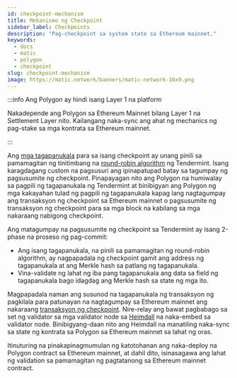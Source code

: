 ```yaml
---
id: checkpoint-mechanism
title: Mekanismo ng Checkpoint
sidebar_label: Checkpoints
description: "Pag-checkpoint sa system state sa Ethereum mainnet."
keywords:
  - docs
  - matic
  - polygon
  - checkpoint
slug: checkpoint-mechanism
image: https://matic.network/banners/matic-network-16x9.png
---
```


:::info Ang Polygon ay hindi isang Layer 1 na platform

Nakadepende ang Polygon sa Ethereum Mainnet bilang Layer 1 na Settlement Layer nito.
Kailangang naka-sync ang ahat ng mechanics ng pag-stake sa mga kontrata sa Ethereum mainnet.

:::

Ang [mga tagapanukala](../../glossary#proposer) para sa isang checkpoint ay unang pinili sa pamamagitan ng tinitimbang na [round-robin algorithm](https://docs.tendermint.com/master/spec/consensus/proposer-selection.html) ng Tendermint. Isang karagdagang custom na pagsusuri ang ipinapatupad batay sa tagumpay ng pagsusumite ng checkpoint. Pinapayagan nito ang Polygon na humiwalay sa pagpili ng tagapanukala ng Tendermint at binibigyan ang Polygon ng mga kakayahan tulad ng pagpili ng tagapanukala kapag lang nagtagumpay ang transaksyon ng checkpoint sa Ethereum mainnet o pagsusumite ng transaksyon ng checkpoint para sa mga block na kabilang sa mga nakaraang nabigong checkpoint.

Ang matagumpay na pagsusumite ng checkpoint sa Tendermint ay isang 2-phase na proseso ng pag-commit:

* Ang isang tagapanukala, na pinili sa pamamagitan ng round-robin algorithm, ay nagpapadala ng checkpoint gamit ang address ng tagapanukala at ang Merkle hash sa patlang ng tagapanukala.
* Vina-validate ng lahat ng iba pang tagapanukala ang data sa field ng tagapanukala bago idagdag ang Merkle hash sa state ng mga ito.

Magpapadala naman ang susunod na tagapanukala ng transaksyon ng pagkilala para patunayan na nagtagumpay sa Ethereum mainnet ang nakaraang [transaksyon ng checkpoint](../../glossary#checkpoint-transaction). Nire-relay ang bawat pagbabago sa set ng validator sa mga validator node sa [Heimdall](../../glossary#heimdall) na naka-embed sa validator node. Binibigyang-daan nito ang Heimdall na manatiling naka-sync sa state ng kontrata sa Polygon sa Ethereum mainnet sa lahat ng oras.

Itinuturing na pinakapinagmumulan ng katotohanan ang naka-deploy na Polygon contract sa Ethereum mainnet, at dahil dito, isinasagawa ang lahat ng validation sa pamamagitan ng pagtatanong sa Ethereum mainnet contract.
